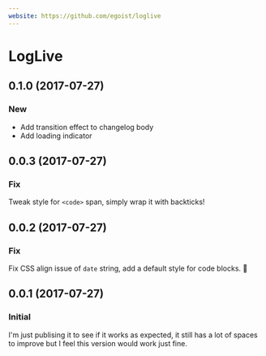 ```yaml
---
website: https://github.com/egoist/loglive
---
```


# LogLive

## 0.1.0 (2017-07-27)

### New

- Add transition effect to changelog body
- Add loading indicator

## 0.0.3 (2017-07-27)

### Fix

Tweak style for `<code>` span, simply wrap it with backticks!

## 0.0.2 (2017-07-27)

### Fix

Fix CSS align issue of `date` string, add a default style for code blocks. 💅

## 0.0.1 (2017-07-27)

### Initial

I'm just publising it to see if it works as expected, it still has a lot of spaces to improve but I feel this version would work just fine.
